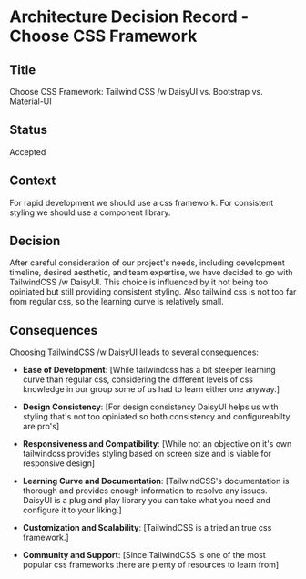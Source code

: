 # Architecture Decision Record - Choose CSS Framework

## Title
Choose CSS Framework: Tailwind CSS /w DaisyUI vs. Bootstrap vs. Material-UI

## Status
Accepted

## Context
For rapid development we should use a css framework. For consistent styling we should use a component library.

## Decision
After careful consideration of our project's needs, including development timeline, desired aesthetic, and team expertise, we have decided to go with TailwindCSS /w DaisyUI. This choice is influenced by it not being too opiniated but still providing consistent styling. Also tailwind css is not too far from regular css, so the learning curve is relatively small.

## Consequences
Choosing TailwindCSS /w DaisyUI leads to several consequences:

- **Ease of Development**: [While tailwindcss has a bit steeper learning curve than regular css, considering the different levels of css knowledge in our group some of us had to learn either one anyway.]

- **Design Consistency**: [For design consistency DaisyUI helps us with styling that's not too opiniated so both consistency and configureabilty are pro's]

- **Responsiveness and Compatibility**: [While not an objective on it's own tailwindcss provides styling based on screen size and is viable for responsive design]

- **Learning Curve and Documentation**: [TailwindCSS's documentation is thorough and provides enough information to resolve any issues. DaisyUI is a plug and play library you can take what you need and configure it to your liking.]

- **Customization and Scalability**: [TailwindCSS is a tried an true css framework.]

- **Community and Support**: [Since TailwindCSS is one of the most popular css frameworks there are plenty of resources to learn from]


